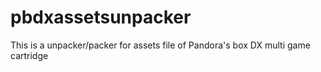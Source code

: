 # pbdxassetsunpacker
This is a unpacker/packer for assets file of Pandora's box DX multi game cartridge 
